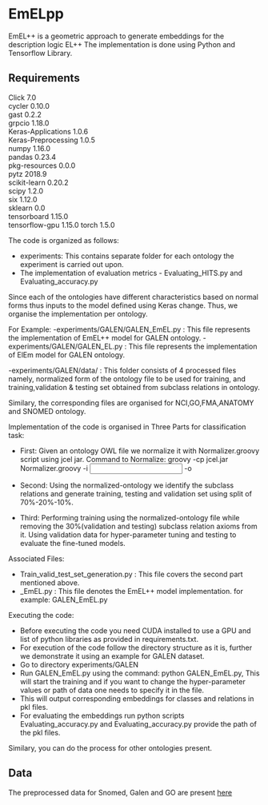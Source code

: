 # EmELpp
EmEL++ is a geometric approach to generate embeddings for the description logic EL++
The implementation is done using Python and Tensorflow Library.

## Requirements      
Click 7.0    
cycler 0.10.0    
gast 0.2.2    
grpcio 1.18.0    
Keras-Applications 1.0.6    
Keras-Preprocessing 1.0.5    
numpy 1.16.0    
pandas 0.23.4    
pkg-resources 0.0.0         
pytz 2018.9    
scikit-learn 0.20.2    
scipy 1.2.0    
six 1.12.0     
sklearn 0.0     
tensorboard 1.15.0     
tensorflow-gpu 1.15.0 
torch 1.5.0

The code is organized as follows:
- experiments: This contains separate folder for each ontology the experiment is carried out upon.
- The implementation of evaluation metrics - Evaluating_HITS.py and Evaluating_accuracy.py


Since each of the ontologies have different characteristics based on normal forms 
thus inputs to the model defined using Keras change. Thus, we organise the implementation per ontology.

For Example:
-experiments/GALEN/GALEN_EmEL.py : This file represents the implementation of EmEL++ model 
for GALEN ontology.
-experiments/GALEN/GALEN_EL.py : This file represents the implementation of ElEm model 
for GALEN ontology.

-experiments/GALEN/data/ : This folder consists of 4 processed files namely, normalized form of the ontology file
to be used for training, and training,validation & testing set obtained from subclass relations in ontology.

Similary, the corresponding files are organised for NCI,GO,FMA,ANATOMY and SNOMED ontology.

Implementation of the code is organised in Three Parts for classification task:

- First: Given an ontology OWL file we normalize it with Normalizer.groovy script using jcel jar.
	Command to Normalize: groovy -cp jcel.jar Normalizer.groovy -i <Input OWL ontology> -o <Output normalized-ontology>

	
- Second: Using the normalized-ontology we identify the subclass relations and generate training, testing and validation set using
		   split of 70%-20%-10%.

- Third: Performing training using the normalized-ontology file while removing the 30%(validation and testing) subclass relation axioms from it.
		Using validation data for hyper-parameter tuning and testing to evaluate the fine-tuned models.
		
Associated Files:
- Train_valid_test_set_generation.py : This file covers the second part mentioned above.
- <OntologyName>_EmEL.py : This file denotes the EmEL++ model implementation. for example: GALEN_EmEL.py

Executing the code:
- Before executing the code you need CUDA installed to use a GPU and list of python libraries as provided in requirements.txt.
- For execution of the code follow the directory structure as it is, further we demonstrate it using an example for GALEN dataset.
- Go to directory experiments/GALEN
- Run GALEN_EmEL.py using the command: python GALEN_EmEL.py, This will start the training and if you want to change the hyper-parameter
values or path of data one needs to specify it in the file. 
- This will output corresponding embeddings for classes and relations in pkl files.
- For evaluating the embeddings run python scripts Evaluating_accuracy.py and Evaluating_accuracy.py provide the path of the pkl files.

Similary, you can do the process for other ontologies present.


## Data

The preprocessed data for Snomed, Galen and GO are present [here](https://drive.google.com/file/d/1HHXogBAaQ5f0lJrAI_fVkuAmSTuh2IQW/view?usp=sharing)



